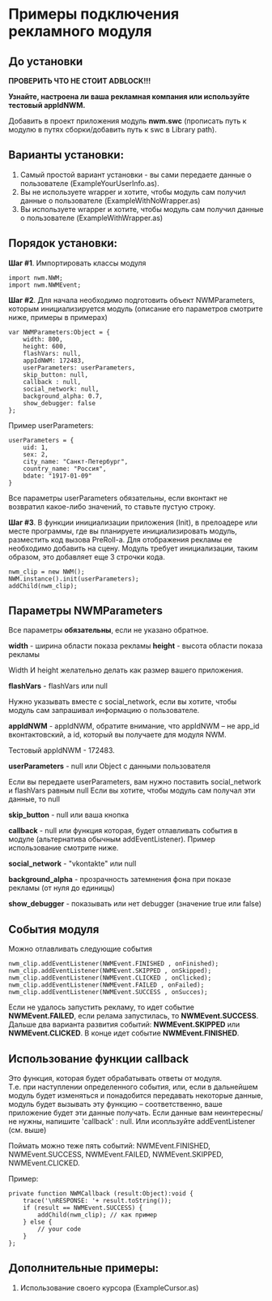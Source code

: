 # Примеры подключения рекламного модуля

## До установки

**ПРОВЕРИТЬ ЧТО НЕ СТОИТ ADBLOCK!!!**

**Узнайте, настроена ли ваша рекламная компания или используйте тестовый appIdNWM.**

Добавить в проект приложения модуль **nwm.swc** (прописать путь к модулю в путях сборки/добавить путь к swc в Library path).


## Варианты установки:

1. Самый простой вариант установки - вы сами передаете данные о пользователе (ExampleYourUserInfo.as).
2. Вы не используете wrapper и хотите, чтобы модуль сам получил данные о пользователе (ExampleWithNoWrapper.as)
3. Вы используете wrapper и хотите, чтобы модуль сам получил данные о пользователе (ExampleWithWrapper.as) 

## Порядок установки:

**Шаг #1**. Импортировать классы модуля
	
    import nwm.NWM;
    import nwm.NWMEvent;

**Шаг #2**. Для начала необходимо подготовить объект NWMParameters, которым инициализируется модуль (описание его параметров смотрите ниже, примеры в примерах)

    var NWMParameters:Object = {
        width: 800,
        height: 600,
        flashVars: null,
        appIdNWM: 172483,
        userParameters: userParameters,
        skip_button: null,
        callback : null,
        social_network: null,
        background_alpha: 0.7,
        show_debugger: false
    };

Пример userParameters:

    userParameters = {
        uid: 1,
        sex: 2,
        city_name: "Санкт-Петербург",
        country_name: "Россия",
        bdate: "1917-01-09"
    }

Все параметры userParameters обязательны, если вконтакт не возвратил какое-либо значений, то ставьте пустую строку.

**Шаг #3**. В функции инициализации приложения (Init), в прелоадере или месте программы, где вы планируете инициализировать модуль, разместить код вызова PreRoll-a. 
Для отображения рекламы ее необходимо добавить на сцену. Модуль требует инициализации, таким образом, это добавляет еще 3 строчки кода.

    nwm_clip = new NWM();
    NWM.instance().init(userParameters);
    addChild(nwm_clip);

## Параметры NWMParameters

Все параметры __обязательны__, если не указано обратное.

**width** - ширина области показа рекламы
**height** - высота области показа рекламы

Width И height желательно делать как размер вашего приложения.

**flashVars** - flashVars или null

Нужно указывать вместе с social_network, если вы хотите, чтобы модуль сам запрашивал информацию о пользователе.

**appIdNWM** - appIdNWM, обратите внимание, что appIdNWM – не app_id вконтактовский, а id, который вы получаете для модуля NWM.

Тестовый appIdNWM - 172483.

**userParameters** - null или Object с данными пользователя

Если вы передаете userParameters, вам нужно поставить social_network и flashVars равным null
Если вы хотите, чтобы модуль сам получал эти данные, то null

**skip_button** - null или ваша кнопка

**callback** - null или функция которая, будет отлавливать события в модуле (альтернатива обычным addEventListener). Пример использование смотрите ниже.

**social_network** - "vkontakte" или null
 
**background_alpha** - прозрачность затемнения фона при показе рекламы (от нуля до единицы)

**show_debugger** - показывать или нет debugger (значение true или false)

## События модуля

Можно отлавливать следующие события

    nwm_clip.addEventListener(NWMEvent.FINISHED , onFinished);
    nwm_clip.addEventListener(NWMEvent.SKIPPED , onSkipped);
    nwm_clip.addEventListener(NWMEvent.CLICKED , onClicked);
    nwm_clip.addEventListener(NWMEvent.FAILED , onFailed);
    nwm_clip.addEventListener(NWMEvent.SUCCESS , onSucces);

Если не удалось запустить рекламу, то идет событие **NWMEvent.FAILED**, если релама запустилась, то **NWMEvent.SUCCESS**.
Дальше два варианта развития событий: **NWMEvent.SKIPPED** или **NWMEvent.CLICKED**. 
В конце идет событие **NWMEvent.FINISHED**.

## Использование функции callback

Это функция, которая будет обрабатывать ответы от модуля.  
Т.е. при наступлении определенного события, или, если в дальнейшем модуль будет изменяться и понадобится передавать некоторые данные,  
модуль будет вызывать эту функцию – соответственно, ваше приложение будет эти данные получать. 
Если данные вам неинтересны/не нужны, напишите  'callback' : null. Или исопльзуйте addEventListener (см. выше)

Поймать можно теже пять событий:  NWMEvent.FINISHED, NWMEvent.SUCCESS, NWMEvent.FAILED, NWMEvent.SKIPPED, NWMEvent.CLICKED.

Пример:

    private function NWMCallback (result:Object):void {
        trace('\nRESPONSE: '+ result.toString());
        if (result == NWMEvent.SUCCESS) {
            addChild(nwm_clip); // как пример
        } else {
            // your code
        }
    };


## Дополнительные примеры:

1. Использование своего курсора (ExampleCursor.as)